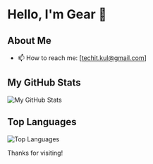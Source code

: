 # Hello, I'm Gear 👋

## About Me
- 📫 How to reach me: [techit.kul@gmail.com]

## My GitHub Stats
![My GitHub Stats](https://github-readme-stats.vercel.app/api?username=macgeargear&show_icons=true&theme=radical)

## Top Languages
![Top Languages](https://github-readme-stats.vercel.app/api/top-langs/?username=macgeargear&layout=compact&theme=radical)

Thanks for visiting!
